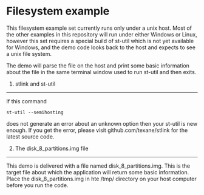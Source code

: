 # Filesystem example

This filesystem example set currently runs only under a unix host. Most of the other examples in this repository will run under either Windows or Linux, however this set requires a special build of st-util which is not yet available for Windows, and the demo code looks back to the host and expects to see a unix file system. 

The demo will parse the file on the host and print some basic information about the file in the same terminal window used to run st-util and then exits.

1. stlink and st-util
----------
If this command 
```
st-util --semihosting
```
does not generate an error about an unknown option then your st-util is new enough. If you get the error, please visit github.com/texane/stlink for the latest source code.

2. The disk_8_partitions.img file
----------
This demo is delivered with a file named disk_8_partitions.img. This is the target file about which the application will return some basic information. Place the disk_8_partitions.img in hte /tmp/ directory on your host computer before you run the code.


